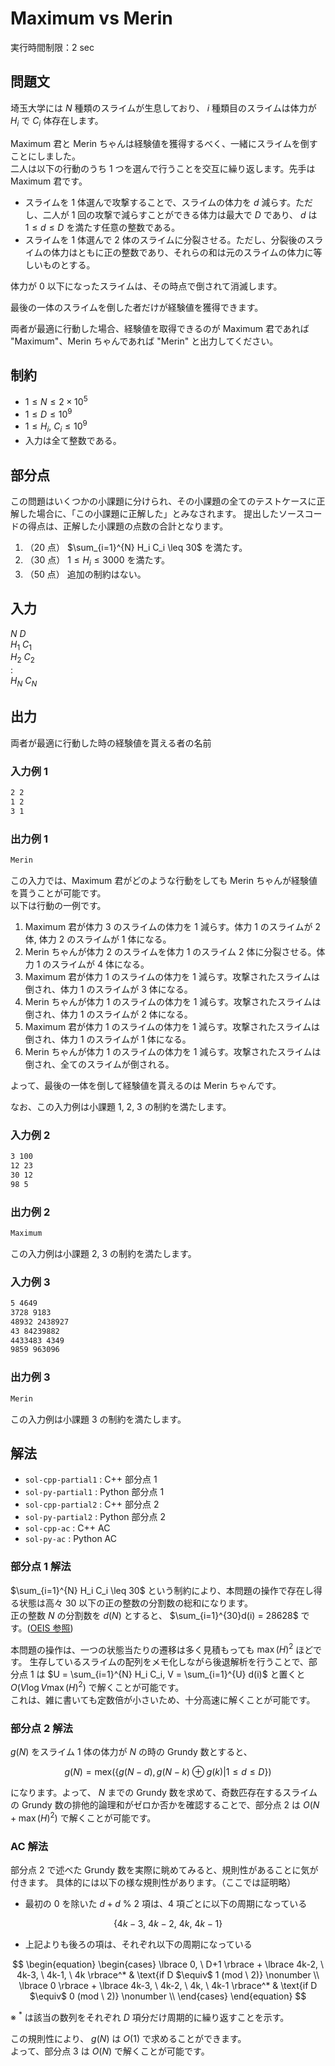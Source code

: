# Maximum vs Merin

実行時間制限：2 sec

## 問題文

埼玉大学には $N$ 種類のスライムが生息しており、 $i$ 種類目のスライムは体力が $H_i$ で $C_i$ 体存在します。

Maximum 君と Merin ちゃんは経験値を獲得するべく、一緒にスライムを倒すことにしました。\
二人は以下の行動のうち 1 つを選んで行うことを交互に繰り返します。先手は Maximum 君です。

- スライムを 1 体選んで攻撃することで、スライムの体力を $d$ 減らす。ただし、二人が 1 回の攻撃で減らすことができる体力は最大で $D$ であり、 $d$ は $1 \leq d \leq D$ を満たす任意の整数である。
- スライムを 1 体選んで 2 体のスライムに分裂させる。ただし、分裂後のスライムの体力はともに正の整数であり、それらの和は元のスライムの体力に等しいものとする。

体力が 0 以下になったスライムは、その時点で倒されて消滅します。

最後の一体のスライムを倒した者だけが経験値を獲得できます。

両者が最適に行動した場合、経験値を取得できるのが Maximum 君であれば "Maximum"、Merin ちゃんであれば "Merin" と出力してください。

## 制約

- $1 \leq N \leq 2 \times 10^5$
- $1 \leq D \leq 10^9$
- $1 \leq H_i, \ C_i \leq 10^9$
- 入力は全て整数である。

## 部分点

この問題はいくつかの小課題に分けられ、その小課題の全てのテストケースに正解した場合に、「この小課題に正解した」とみなされます。
提出したソースコードの得点は、正解した小課題の点数の合計となります。

1. （20 点） $\sum_{i=1}^{N} H_i C_i \leq 30$ を満たす。
2. （30 点） $1 \leq H_i \leq 3000$ を満たす。
3. （50 点） 追加の制約はない。

## 入力

$N \ D$ \
$H_1 \ C_1$ \
$H_2 \ C_2$ \
$:$ \
$H_N \ C_N$

## 出力

両者が最適に行動した時の経験値を貰える者の名前

### 入力例 1

```txt
2 2
1 2
3 1
```

### 出力例 1

```txt
Merin
```

この入力では、Maximum 君がどのような行動をしても Merin ちゃんが経験値を貰うことが可能です。\
以下は行動の一例です。

1. Maximum 君が体力 3 のスライムの体力を 1 減らす。体力 1 のスライムが 2 体, 体力 2 のスライムが 1 体になる。
2. Merin ちゃんが体力 2 のスライムを体力 1 のスライム 2 体に分裂させる。体力 1 のスライムが 4 体になる。
3. Maximum 君が体力 1 のスライムの体力を 1 減らす。攻撃されたスライムは倒され、体力 1 のスライムが 3 体になる。
4. Merin ちゃんが体力 1 のスライムの体力を 1 減らす。攻撃されたスライムは倒され、体力 1 のスライムが 2 体になる。
5. Maximum 君が体力 1 のスライムの体力を 1 減らす。攻撃されたスライムは倒され、体力 1 のスライムが 1 体になる。
6. Merin ちゃんが体力 1 のスライムの体力を 1 減らす。攻撃されたスライムは倒され、全てのスライムが倒される。

よって、最後の一体を倒して経験値を貰えるのは Merin ちゃんです。

なお、この入力例は小課題 1, 2, 3 の制約を満たします。

### 入力例 2

```txt
3 100
12 23
30 12
98 5
```

### 出力例 2

```txt
Maximum
```

この入力例は小課題 2, 3 の制約を満たします。

### 入力例 3

```txt
5 4649
3728 9183
48932 2438927
43 84239882
4433483 4349
9859 963096
```

### 出力例 3

```txt
Merin
```

この入力例は小課題 3 の制約を満たします。

## 解法

- `sol-cpp-partial1` : C++ 部分点 1
- `sol-py-partial1` : Python 部分点 1
- `sol-cpp-partial2` : C++ 部分点 2
- `sol-py-partial2` : Python 部分点 2
- `sol-cpp-ac` : C++ AC
- `sol-py-ac` : Python AC

### 部分点 1 解法

$\sum_{i=1}^{N} H_i C_i \leq 30$ という制約により、本問題の操作で存在し得る状態は高々 30 以下の正の整数の分割数の総和になります。\
正の整数 $N$ の分割数を $d(N)$ とすると、 $\sum_{i=1}^{30}d(i) = 28628$ です。([OEIS 参照](https://oeis.org/A000041))

本問題の操作は、一つの状態当たりの遷移は多く見積もっても $\max(H)^2$ ほどです。
生存しているスライムの配列をメモ化しながら後退解析を行うことで、部分点 1 は $U = \sum_{i=1}^{N} H_i C_i, V = \sum_{i=1}^{U} d(i)$ と置くと $O(V \log V \max(H)^2)$ で解くことが可能です。\
これは、雑に書いても定数倍が小さいため、十分高速に解くことが可能です。

### 部分点 2 解法

$g(N)$ をスライム 1 体の体力が $N$ の時の Grundy 数とすると、

$$g(N) = \text{mex}( \lbrace g(N - d), g(N - k) \oplus g(k) | 1 \leq d \leq D \rbrace)$$

になります。よって、 $N$ までの Grundy 数を求めて、奇数匹存在するスライムの Grundy 数の排他的論理和がゼロか否かを確認することで、部分点 2 は $O(N + \max(H)^2)$ で解くことが可能です。

### AC 解法

部分点 2 で述べた Grundy 数を実際に眺めてみると、規則性があることに気が付きます。
具体的には以下の様な規則性があります。（ここでは証明略）

- 最初の 0 を除いた $d + d \ \% \ 2$ 項は、4 項ごとに以下の周期になっている

$$\lbrace 4k-3, \ 4k-2, \ 4k, \ 4k-1 \rbrace$$

- 上記よりも後ろの項は、それぞれ以下の周期になっている

$$
\begin{equation}
  \begin{cases}
    \lbrace 0, \ D+1 \rbrace + \lbrace 4k-2, \ 4k-3, \ 4k-1, \ 4k \rbrace^* & \text{if D $\equiv$ 1 (mod \ 2)} \nonumber \\
    \lbrace 0 \rbrace + \lbrace 4k-3, \ 4k-2, \ 4k, \ 4k-1 \rbrace^* & \text{if D $\equiv$ 0 (mod \ 2)} \nonumber \\
  \end{cases}
\end{equation}
$$

※ $^*$ は該当の数列をそれぞれ $D$ 項分だけ周期的に繰り返すことを示す。

この規則性により、 $g(N)$ は $O(1)$ で求めることができます。\
よって、部分点 3 は $O(N)$ で解くことが可能です。
